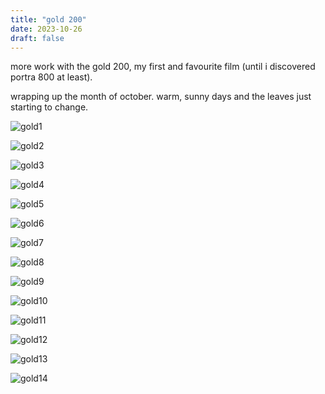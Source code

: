 ```yaml
---
title: "gold 200"
date: 2023-10-26
draft: false
---
```


more work with the gold 200, my first and favourite film (until i discovered portra 800 at least).

wrapping up the month of october. warm, sunny days and the leaves just starting to change.

![gold1](/000081000001231026.jpg)

![gold2](/000081000002231026.jpg)

![gold3](/000081000003231026.jpg)

![gold4](/000081000004231026.jpg)

![gold5](/000081000005231026.jpg)

![gold6](/000081000010231026.jpg)

![gold7](/000081000012231026.jpg)

![gold8](/000081000013231026.jpg)

![gold9](/000081000014231026.jpg)

![gold10](/000081000026231026.jpg)

![gold11](/000081000027231026.jpg)

![gold12](/000081000031231026.jpg)

![gold13](000081000032231026.jpg)

![gold14](000081000033231026.jpg)